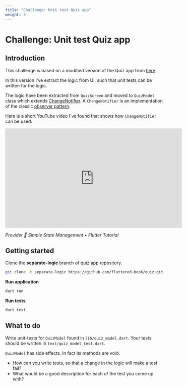 ```yaml
---
title: "Challenge: Unit test Quiz app"
weight: 3
---
```


# Challenge: Unit test Quiz app

## Introduction

This challenge is based on a modified version of the Quiz app from
[here](../../interactivity/quiz/).

In this version I've extract the logic from UI, such that unit tests can be
written for the logic.

The logic have been extracted from `QuizScreen` and moved to `QuizModel` class
which extends
[ChangeNotifier](https://api.flutter.dev/flutter/foundation/ChangeNotifier-class.html).
A `ChangeNotifier` is an implementation of the classic [observer
pattern](https://en.wikipedia.org/wiki/Observer_pattern).

Here is a short YouTube video I've found that shows how `ChangeNotifier` can be
used.

<iframe width="560" height="315" src="https://www.youtube.com/embed/uQuxrZE2dqA?si=_vaJM46hqY8CdMBa" title="YouTube video player" frameborder="0" allow="accelerometer; autoplay; clipboard-write; encrypted-media; gyroscope; picture-in-picture; web-share" referrerpolicy="strict-origin-when-cross-origin" allowfullscreen></iframe>

_Provider 📱 Simple State Management • Flutter Tutorial_

## Getting started

Clone the **separate-logic** branch of quiz app repository.

```sh
git clone -b separate-logic https://github.com/fluttered-book/quiz.git
```

**Run application**

```sh
dart run
```

**Run tests**

```sh
dart test
```

## What to do

Write unit-tests for `QuizModel` found in `lib/quiz_model.dart`.
Your tests should be written in `text/quiz_model_test.dart`.

`QuizModel` has side effects.
In fact its methods are void.

- How can you write tests, so that a change in the logic will make a test fail?
- What would be a good description for each of the test you come up with?
